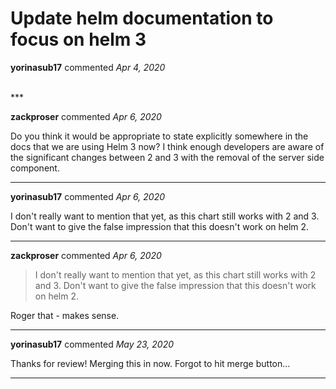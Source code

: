 # Update helm documentation to focus on helm 3

**yorinasub17** commented *Apr 4, 2020*


<br />
***


**zackproser** commented *Apr 6, 2020*

Do you think it would be appropriate to state explicitly somewhere in the docs that we are using Helm 3 now? I think enough developers are aware of the significant changes between 2 and 3 with the removal of the server side component. 
***

**yorinasub17** commented *Apr 6, 2020*

I don't really want to mention that yet, as this chart still works with 2 and 3. Don't want to give the false impression that this doesn't work on helm 2.
***

**zackproser** commented *Apr 6, 2020*

> I don't really want to mention that yet, as this chart still works with 2 and 3. Don't want to give the false impression that this doesn't work on helm 2.

Roger that - makes sense.
***

**yorinasub17** commented *May 23, 2020*

Thanks for review! Merging this in now. Forgot to hit merge button...
***

